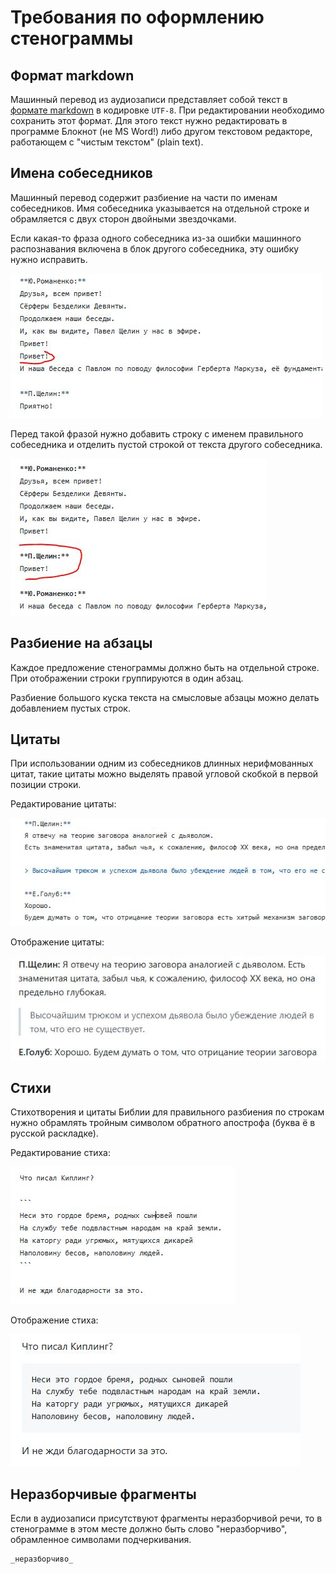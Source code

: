 # Требования по оформлению стенограммы

## Формат markdown

Машинный перевод из аудиозаписи представляет собой текст в [формате markdown](https://gist.github.com/Jekins/2bf2d0638163f1294637) в кодировке `UTF-8`.
При редактировании необходимо сохранить этот формат.
Для этого текст нужно редактировать в программе Блокнот (не MS Word!) либо другом текстовом редакторе, работающем с "чистым текстом" (plain text).

## Имена собеседников

Машинный перевод содержит разбиение на части по именам собеседников.
Имя собеседника указывается на отдельной строке и обрамляется с двух сторон двойными звездочками.

Если какая-то фраза одного собеседника из-за ошибки машинного распознавания включена в блок другого собеседника, эту ошибку нужно исправить.

![Ошибка распознавания собеседника](speak_err.jpg)

Перед такой фразой нужно добавить строку с именем правильного собеседника и отделить пустой строкой от текста другого собеседника.

![Исправление ошибки распознавания собеседника](speak_edit.jpg)

## Разбиение на абзацы

Каждое предложение стенограммы должно быть на отдельной строке.
При отображении строки группируются в один абзац.

Разбиение большого куска текста на смысловые абзацы можно делать добавлением пустых строк.

## Цитаты

При использовании одним из собеседников длинных нерифмованных цитат, такие цитаты можно выделять правой угловой скобкой в первой позиции строки.

Редактирование цитаты:

![Редактирование цитаты](citate_edit.jpg)

Отображение цитаты:

![Отображение цитаты](citate_show.jpg)

## Стихи

Стихотворения и цитаты Библии для правильного разбиения по строкам нужно обрамлять тройным символом обратного апострофа (буква ё в русской раскладке).

Редактирование стиха:

![Редактирование стиха](poem_edit.jpg)

Отображение стиха:

![Отображение стиха](poem_show.jpg)

## Неразборчивые фрагменты

Если в аудиозаписи присутствуют фрагменты неразборчивой речи, то в стенограмме в этом месте должно быть слово "неразборчиво", обрамленное символами подчеркивания.

```
_неразборчиво_
```
